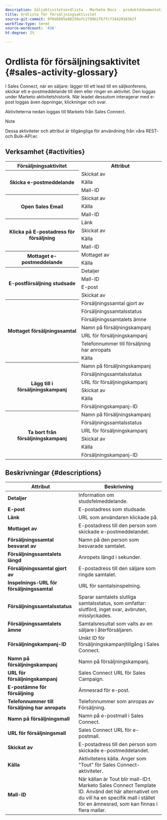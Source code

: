 ```yaml
---
description: Säljaktivitetsordlista - Marketo Docs - produktdokumentation
title: Ordlista för försäljningsaktivitet
source-git-commit: 9f8d6895e88250afc2799b2fb7fc73442018362f
workflow-type: tm+mt
source-wordcount: '416'
ht-degree: 2%

---
```


# Ordlista för försäljningsaktivitet {#sales-activity-glossary}

I Sales Connect, när en säljare: lägger till ett lead till en säljkonferens, skickar ett e-postmeddelande till dem eller ringer en aktivitet. Den loggas under Marketo aktivitetshistorik. När leadet dessutom interagerar med e-post loggas även öppningar, klickningar och svar.

Aktiviteterna nedan loggas till Marketo från Sales Connect.

>[!NOTE]
>
>Dessa aktiviteter och attribut är tillgängliga för användning från våra REST- och Bulk-API:er.

## Verksamhet {#activities}

<table>
 <tr>
  <th>Försäljningsaktivitet</th>
  <th>Attribut</th>
 </tr>
 <tr>
  <th rowspan="3">Skicka e-postmeddelande</th>
  <td>Skickat av</td>
 </tr>
 <tr>
  <td>Källa</td>
 </tr>
 <tr>
  <td>Mall-ID</td>
 </tr>
 <tr>
  <th rowspan="3">Open Sales Email</th>
  <td>Skickat av</td>
 </tr>
 <tr>
  <td>Källa</td>
 </tr>
 <tr>
  <td>Mall-ID</td>
 </tr>
 <tr>
  <th rowspan="4">Klicka på E-postadress för försäljning</th>
  <td>Länk</td>
 </tr>
 <tr>
  <td>Skickat av</td>
 </tr>
 <tr>
  <td>Källa</td>
 </tr>
 <tr>
  <td>Mall-ID</td>
 </tr>
<tr>
  <th rowspan="2">Mottaget e-postmeddelande</th>
  <td>Mottaget av</td>
 </tr>
 <tr>
  <td>Källa</td>
 </tr>
 <tr>
  <th rowspan="4">E-postförsäljning studsade</th>
  <td>Detaljer</td>
 </tr>
 <tr>
  <td>Mall-ID</td>
 </tr>
 <tr>
  <td>E-post</td>
 </tr>
 <tr>
  <td>Skickat av</td>
 </tr>
 <tr>
  <th rowspan="7">Mottaget försäljningssamtal</th>
  <td>Försäljningssamtal gjort av</td>
 </tr>
 <tr>
  <td>Försäljningssamtalsstatus</td>
 </tr>
 <tr>
  <td>Försäljningssamtalets ämne</td>
 </tr>
 <tr>
  <td>Namn på försäljningskampanj</td>
 </tr>
 <tr>
  <td>URL för försäljningskampanj</td>
 </tr>
 <tr>
  <td>Telefonnummer till försäljning har anropats</td>
 </tr>
 <tr>
  <td>Källa</td>
 </tr>
 <tr>
  <th rowspan="6">Lägg till i försäljningskampanj</th>
  <td>Namn på försäljningskampanj</td>
 </tr>
 <tr>
  <td>Försäljningssamtalsstatus</td>
 </tr>
 <tr>
  <td>URL för försäljningskampanj</td>
 </tr>
 <tr>
  <td>Skickat av</td>
 </tr>
 <tr>
  <td>Källa</td>
 </tr>
 <tr>
  <td>Försäljningskampanj-ID</td>
 </tr>
 <tr>
  <th rowspan="6">Ta bort från försäljningskampanj</th>
  <td>Namn på försäljningskampanj</td>
 </tr>
 <tr>
  <td>Försäljningssamtalsstatus</td>
 </tr>
 <tr>
  <td>URL för försäljningskampanj</td>
 </tr>
 <tr>
  <td>Skickat av</td>
 </tr>
 <tr>
  <td>Källa</td>
 </tr>
 <tr>
  <td>Försäljningskampanj-ID</td>
 </tr>
</table>

## Beskrivningar {#descriptions}

<table> 
 <tr>
  <th>Attribut</th>
  <th>Beskrivning</th>
 </tr>
 <tbody> 
 <tr> 
   <td><strong>Detaljer</strong></td> 
   <td>Information om studsfelmeddelande.</td> 
  </tr> 
  <tr> 
   <td><strong>E-post</strong></td> 
   <td>E-postadress som studsade.</td> 
  </tr> 
  <tr> 
   <td><strong>Länk</strong></td> 
   <td>URL som användaren klickade på.</td> 
  </tr> 
  <tr> 
   <td><strong>Mottaget av</strong></td> 
   <td>E-postadress till den person som skickade e-postmeddelandet.</td> 
  </tr>
  <tr> 
   <td><strong>Försäljningssamtal besvarat av</strong></td> 
   <td>Namn på den person som besvarade samtalet.</td> 
  </tr>
  <tr> 
   <td><strong>Försäljningssamtalets längd</strong></td> 
   <td>Anropets längd i sekunder.</td> 
  </tr>
  <tr> 
   <td><strong>Försäljningssamtal gjort av</strong></td> 
   <td>E-postadress till den säljare som ringde samtalet.</td> 
  </tr>
  <tr> 
   <td><strong>Inspelnings-URL för försäljningssamtal</strong></td> 
   <td>URL för samtalsinspelning.</td> 
  </tr>
  <tr> 
   <td><strong>Försäljningssamtalsstatus</strong></td> 
   <td>Sparar samtalets slutliga samtalsstatus, som omfattar: slutförd, inget svar, avbruten, misslyckades.</td> 
  </tr>
  <tr> 
   <td><strong>Försäljningssamtalets ämne</strong></td> 
   <td>Samtalsresultat som valts av en säljare i återförsäljaren.</td> 
  </tr>
  <tr> 
   <td><strong>Försäljningskampanj-ID</strong></td> 
   <td>Unikt ID för försäljningskampanjtillgång i Sales Connect.</td> 
  </tr>
  <tr> 
   <td><strong>Namn på försäljningskampanj</strong></td> 
   <td>Namn på försäljningskampanj.</td> 
  </tr>
  <tr> 
   <td><strong>URL för försäljningskampanj</strong></td> 
   <td>Sales Connect URL för Sales Campaign.</td> 
  </tr>
  <tr> 
   <td><strong>E-postämne för försäljning</strong></td> 
   <td>Ämnesrad för e-post.</td> 
  </tr>
  <tr> 
   <td><strong>Telefonnummer till försäljning har anropats</strong></td> 
   <td>Telefonnummer som anropas av Försäljning.</td> 
  </tr>
  <tr> 
   <td><strong>Namn på försäljningsmall</strong></td> 
   <td>Namn på e-postmall i Sales Connect.</td> 
  </tr>
  <tr> 
   <td><strong>URL för försäljningsmall</strong></td> 
   <td>Sales Connect URL för e-postmall.</td> 
  </tr>
  <tr> 
   <td><strong>Skickat av</strong></td>
   <td>E-postadress till den person som skickade e-postmeddelandet.</td> 
  </tr> 
  <tr> 
   <td><strong>Källa</strong></td> 
   <td>Aktivitetens källa. Anger som "Tout" för Sales Connect-aktiviteter.</td> 
  </tr> 
  <tr> 
   <td><strong>Mall-ID</strong></td> 
   <td>När källan är Tout blir mall-ID:t Marketo Sales Connect Template ID. Använd det här alternativet om du vill ha en specifik mall i stället för en ämnesrad, som kan finnas i flera mallar.
</td> 
  </tr> 
 </tbody> 
</table>
